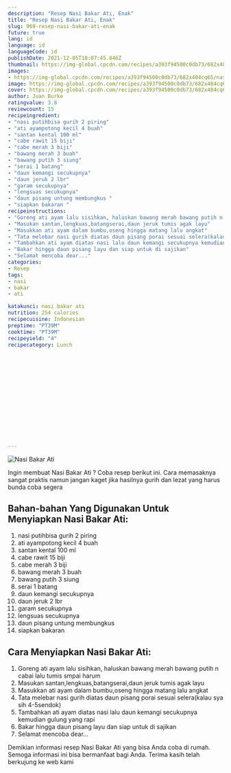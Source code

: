 ```yaml
---
description: "Resep Nasi Bakar Ati, Enak"
title: "Resep Nasi Bakar Ati, Enak"
slug: 969-resep-nasi-bakar-ati-enak
future: true
lang: id
language: id
languageCode: id
publishDate: 2021-12-05T18:07:45.846Z 
thumbnail: https://img-global.cpcdn.com/recipes/a393f94500c0db73/682x484cq65/nasi-bakar-ati-foto-resep-utama.png
images:
- https://img-global.cpcdn.com/recipes/a393f94500c0db73/682x484cq65/nasi-bakar-ati-foto-resep-utama.png
image: https://img-global.cpcdn.com/recipes/a393f94500c0db73/682x484cq65/nasi-bakar-ati-foto-resep-utama.png
cover: https://img-global.cpcdn.com/recipes/a393f94500c0db73/682x484cq65/nasi-bakar-ati-foto-resep-utama.png
author: Juan Burke
ratingvalue: 3.8
reviewcount: 15
recipeingredient:
- "nasi putihbisa gurih 2 piring"
- "ati ayampotong kecil 4 buah"
- "santan kental 100 ml"
- "cabe rawit 15 biji"
- "cabe merah 3 biji"
- "bawang merah 3 buah"
- "bawang putih 3 siung"
- "serai 1 batang"
- "daun kemangi secukupnya"
- "daun jeruk 2 lbr"
- "garam secukupnya"
- "lengsuas secukupnya"
- "daun pisang untung membungkus "
- "siapkan bakaran "
recipeinstructions:
- "Goreng ati ayam lalu sisihkan, haluskan bawang merah bawang putih n cabai lalu tumis smpai harum"
- "Masukan santan,lengkuas,batangserai,daun jeruk tumis agak layu"
- "Masukkan ati ayam dalam bumbu,oseng hingga matang lalu angkat"
- "Tata melebar nasi gurih diatas daun pisang porai sesuai selera(kalau sya sih 4-5sendok)"
- "Tambahkan ati ayam diatas nasi lalu daun kemangi secukupnya kemudian gulung yang rapi"
- "Bakar hingga daun pisang layu dan siap untuk di sajikan"
- "Selamat mencoba dear..."
categories:
- Resep
tags:
- nasi
- bakar
- ati

katakunci: nasi bakar ati 
nutrition: 254 calories
recipecuisine: Indonesian
preptime: "PT39M"
cooktime: "PT39M"
recipeyield: "4"
recipecategory: Lunch


     
    
    
    
    
    
    
    
    
    
    
      
    
---
```



![Nasi Bakar Ati](https://img-global.cpcdn.com/recipes/a393f94500c0db73/682x484cq65/nasi-bakar-ati-foto-resep-utama.png)

Ingin membuat Nasi Bakar Ati ? Coba resep berikut ini. Cara memasaknya sangat praktis namun jangan kaget jika hasilnya gurih dan lezat yang harus bunda coba segera

<!--inarticleads1-->

## Bahan-bahan Yang Digunakan Untuk Menyiapkan Nasi Bakar Ati:

1. nasi putihbisa gurih 2 piring
1. ati ayampotong kecil 4 buah
1. santan kental 100 ml
1. cabe rawit 15 biji
1. cabe merah 3 biji
1. bawang merah 3 buah
1. bawang putih 3 siung
1. serai 1 batang
1. daun kemangi secukupnya
1. daun jeruk 2 lbr
1. garam secukupnya
1. lengsuas secukupnya
1. daun pisang untung membungkus 
1. siapkan bakaran 



<!--inarticleads2-->

## Cara Menyiapkan Nasi Bakar Ati:

1. Goreng ati ayam lalu sisihkan, haluskan bawang merah bawang putih n cabai lalu tumis smpai harum
1. Masukan santan,lengkuas,batangserai,daun jeruk tumis agak layu
1. Masukkan ati ayam dalam bumbu,oseng hingga matang lalu angkat
1. Tata melebar nasi gurih diatas daun pisang porai sesuai selera(kalau sya sih 4-5sendok)
1. Tambahkan ati ayam diatas nasi lalu daun kemangi secukupnya kemudian gulung yang rapi
1. Bakar hingga daun pisang layu dan siap untuk di sajikan
1. Selamat mencoba dear...




Demikian informasi  resep Nasi Bakar Ati   yang bisa Anda coba di rumah. Semoga informasi ini bisa bermanfaat bagi Anda. Terima kasih telah berkujung ke web kami
